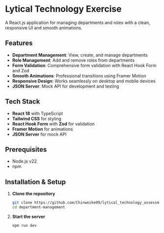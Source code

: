 # Lytical Technology Exercise

A React.js application for managing departments and roles with a clean, responsive UI and smooth animations.

## Features

- **Department Management**: View, create, and manage departments
- **Role Management**: Add and remove roles from departments
- **Form Validation**: Comprehensive form validation with React Hook Form and Zod
- **Smooth Animations**: Professional transitions using Framer Motion
- **Responsive Design**: Works seamlessly on desktop and mobile devices
- **JSON Server**: Mock API for development and testing

## Tech Stack

- **React 18** with TypeScript
- **Tailwind CSS** for styling
- **React Hook Form** with **Zod** for validation
- **Framer Motion** for animations
- **JSON Server** for mock API

## Prerequisites

- Node.js v22
- npm 

## Installation & Setup

1. **Clone the repository**
   ```bash
   git clone https://github.com/Chinweike99/lytical_technology_assessment
   cd department-management
   ```

2. **Start the server**
   ```bash
   npm run dev
   ```